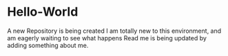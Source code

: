 # Hello-World
A new Repository is being created
I am totally new to this environment, and am eagerly waiting to see what happens
Read me is being updated by adding something about me.

